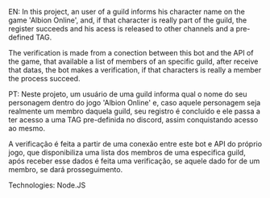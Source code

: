 EN:
In this project, an user of a guild informs his character name on the game 'Albion Online', and, if that character is really part of the guild, the register succeeds and his acess is released to other channels and a pre-defined TAG. 

The verification is made from a conection between this bot and the API of the game, that available a list of members of an specific guild, after receive that datas, the bot makes a verification, if that characters is really a member the process succeed.

PT:
Neste projeto, um usuário de uma guild informa qual o nome do seu personagem dentro do jogo 'Albion Online' e, caso aquele personagem seja realmente um membro daquela guild, seu registro é concluído e ele passa a ter acesso a uma TAG pre-definida no discord, assim conquistando acesso ao mesmo.

A verificação é feita a partir de uma conexão entre este bot e API do próprio jogo, que disponibiliza uma lista dos membros de uma especifica guild, após receber esse dados é feita uma verificação, se aquele dado for de um membro, se dará prosseguimento.

Technologies:
Node.JS
